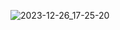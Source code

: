 ![2023-12-26_17-25-20](https://github.com/Ulia1985/docker/assets/142724975/860545b0-3c4a-4423-b925-40f6c30bc1cd)
